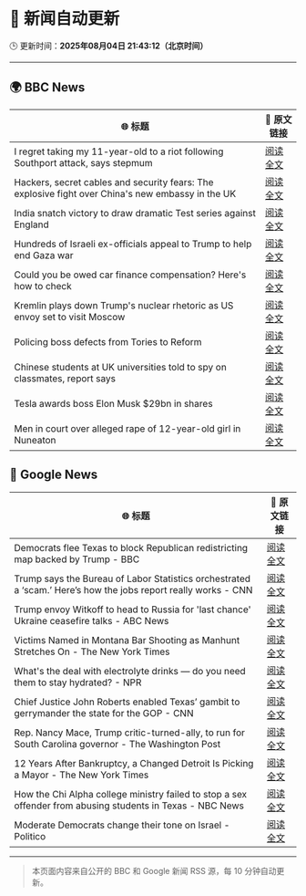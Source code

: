 # 🧠 新闻自动更新

🕒 更新时间：**2025年08月04日 21:43:12（北京时间）**

---

## 🌍 BBC News

| 🌐 标题 | 🔗 原文链接 |
|--------|-------------|
| I regret taking my 11-year-old to a riot following Southport attack, says stepmum | [阅读全文](https://www.bbc.com/news/articles/c201e9qq9g6o?at_medium=RSS&at_campaign=rss) |
| Hackers, secret cables and security fears: The explosive fight over China's new embassy in the UK | [阅读全文](https://www.bbc.com/news/articles/c3v3rygdrryo?at_medium=RSS&at_campaign=rss) |
| India snatch victory to draw dramatic Test series against England | [阅读全文](https://www.bbc.com/sport/cricket/articles/cx279ylegeyo?at_medium=RSS&at_campaign=rss) |
| Hundreds of Israeli ex-officials appeal to Trump to help end Gaza war | [阅读全文](https://www.bbc.com/news/articles/crkznje8nz8o?at_medium=RSS&at_campaign=rss) |
| Could you be owed car finance compensation? Here's how to check | [阅读全文](https://www.bbc.com/news/articles/cr4e2d09wdko?at_medium=RSS&at_campaign=rss) |
| Kremlin plays down Trump's nuclear rhetoric as US envoy set to visit Moscow | [阅读全文](https://www.bbc.com/news/articles/cgjy5dzd6ddo?at_medium=RSS&at_campaign=rss) |
| Policing boss defects from Tories to Reform | [阅读全文](https://www.bbc.com/news/articles/c23p4ev0x4po?at_medium=RSS&at_campaign=rss) |
| Chinese students at UK universities told to spy on classmates, report says | [阅读全文](https://www.bbc.com/news/articles/cyvn308789go?at_medium=RSS&at_campaign=rss) |
| Tesla awards boss Elon Musk $29bn in shares | [阅读全文](https://www.bbc.com/news/articles/cz71vn1v3n4o?at_medium=RSS&at_campaign=rss) |
| Men in court over alleged rape of 12-year-old girl in Nuneaton | [阅读全文](https://www.bbc.com/news/articles/cy98l9j913vo?at_medium=RSS&at_campaign=rss) |

## 📰 Google News

| 🌐 标题 | 🔗 原文链接 |
|--------|-------------|
| Democrats flee Texas to block Republican redistricting map backed by Trump - BBC | [阅读全文](https://news.google.com/rss/articles/CBMiWkFVX3lxTE5LcXIzX3AwQloxajJ2Tk9kSGN3UmFQdTJsQWkyLXAzR190RXNndDZPd2pKNmpPdTlUVXdnTG5uSWl1MXpJQ2NBeHlVMFVvN3FtS2ZRZV9OWlRnd9IBX0FVX3lxTE55eTZFRkpjRVdqWURCSWxzNkt1NEhkOVVPbXZlYnBDSW9NeE9vZzd5dEdNVURWMEVBNlhqcGNpTndKSGg0dWtpR05hVDFVbWRpT1hPRmNTaWEtQk1LM2tF?oc=5) |
| Trump says the Bureau of Labor Statistics orchestrated a ‘scam.’ Here’s how the jobs report really works - CNN | [阅读全文](https://news.google.com/rss/articles/CBMilwFBVV95cUxOTWxpdlRiZWxISWg0eExkdEpHTEpiTFpXU1Z6dEhoRVFiZVVocjVHUnRVbWVzdzBlZVJ2NFhWTEpVOThJSktwaGtEZWJpc050dGF0Y2hoQU9OelVfcTJ6N29qNWdLMGdfQ1JwM1Vubml6ZmtXU0xoWTJxaXh6LXlGQXAwWjBaSmhwbUhGZ2hMUU81X2FZdHJz0gGcAUFVX3lxTE5iMTNaU0d2TlVFVTBoZDhuaTJKcVhrS0tnVVdBdVFIM1ZRdThjZjVYOTVZdTVmVlNuRFFBbW1fSHhvRUZIc0ZUd2xLX3hiaTdRS3phR20zQXFpa2xNYjFYa2R4LWVOamduQTZmLVZXTmRZMzFGbWZFRXkwbkVPYkRrNjNWYlE1V3RiQVhtel9WYmJENXgtN3ZtSTdnMA?oc=5) |
| Trump envoy Witkoff to head to Russia for 'last chance' Ukraine ceasefire talks - ABC News | [阅读全文](https://news.google.com/rss/articles/CBMirAFBVV95cUxQRHhCdlFQMUJOYlJSbjJWNXFYby1DVnRqWWpQZkR0TkNndzJTOUU5aS1RRDBPdllmLXlnVWVWZFo2NkFTMDkzNENYWTRtUG5GVGNmVmdSWHk1UGx2d0ZDRUppdE1lYnFLVzVjZTJPOWFwWHc1UTRpak9WQWhHXzVab1R0UzRocTl6VEZoSEJKU1hVUlZjVktfZmpSSjUwLUh5YjFPbzNaOW0zZTFw0gGyAUFVX3lxTE1LUGZUTjhaUVRFR0JSRU9jNHc0NnNaX2ZuTndqZUlZeFFjcXV0RDg5eDV4U2p0LUxSUGdnbXBlQ1ZabFkzTG02bHFVXzVWcFRGQUFlcXdOWjhna0NoU0tGYWU0a1N6WmYzc1BXMU0yRkRIMnp6MmxUX0tpNlhvT1dySENIeDJsR290NTFlcXhVWlFNNVNmV2Z0S1FKdDVfaV9EZ2tiZko3U2lIekFYZlVKd0E?oc=5) |
| Victims Named in Montana Bar Shooting as Manhunt Stretches On - The New York Times | [阅读全文](https://news.google.com/rss/articles/CBMiiwFBVV95cUxNLUpIZk56UFdfNWRFN3ZBQUhaZjFMczVSUENjTmtCUEc3QzRQTUVmTkkxZ1JIa0Eya1JrMGRzNlFOVXR1QkhMWF90THpfSGxoOXU5SnJKdjktQkdja3VRWENPWjR5eEZ4VW00YnQ5UkdFQWd4cG9YZl9kem9TZDBjWktnNGROQkg5VzZJ?oc=5) |
| What's the deal with electrolyte drinks — do you need them to stay hydrated? - NPR | [阅读全文](https://news.google.com/rss/articles/CBMijgFBVV95cUxQX1ZST01zZmQ1dFF6bWR6WVhzeENDRDFWdllCUzdlSlBmSUJ1TzNZcjl1dlFQZE1xa2FPUjJhTXYyS2tmeTVGQzhrcWVYZ2pXLUhkQTN3U3NELXVCaklZcmJqWVNKWE51d1M0WlZmSnRjS21UM2tqT0pKQWpobDhGRHVOem14WkJZNFFDYlVn?oc=5) |
| Chief Justice John Roberts enabled Texas’ gambit to gerrymander the state for the GOP - CNN | [阅读全文](https://news.google.com/rss/articles/CBMif0FVX3lxTE1NVEdEV1JFLXpCWUZjeFBmcmhZN2NVZVhjOS1JZ2hzRHpWSUFFVGNoeGJxekJoVGdtbnhpekFIUjJDVjU1MFQtaWhlRGFfNllmSWtpWU5oNHY3Z25zbFp1Y0pGbnhfS1YzWUhXbTNURWN6QnozVWhYT3liN2dud0k?oc=5) |
| Rep. Nancy Mace, Trump critic-turned-ally, to run for South Carolina governor - The Washington Post | [阅读全文](https://news.google.com/rss/articles/CBMijwFBVV95cUxNNmdyWTVNcnJmM2FRNEttdzRqZzVDOU5FOUZUOHNYanBHa1dwa2k1ZU9TNDV5bGFuaXA5VFBmVGI5UjFFaG5iVC05QnJNazMxcl81U1lJeVBXMzNGT2ViUFVkRTRnU19QVXBOZTVXZ3dKamdYVmdPQWhxUzlaWENMMmU1NEM0UERxM0NzTFQ1aw?oc=5) |
| 12 Years After Bankruptcy, a Changed Detroit Is Picking a Mayor - The New York Times | [阅读全文](https://news.google.com/rss/articles/CBMif0FVX3lxTFBic29LbGVIZDBIMGxiNjlJMGxGZDVVeEJjVlVVZUV1ME9WZG1nOUZKdVMxLU92RF9kSHR0dHBDZ2NxRG5SVHpLOExnellGVnNJMnc4bUlsazB5RElscU5tVksybEJZVGVBOFNULWEySnBVdDJtMGRweThON3Zzam8?oc=5) |
| How the Chi Alpha college ministry failed to stop a sex offender from abusing students in Texas - NBC News | [阅读全文](https://news.google.com/rss/articles/CBMitgFBVV95cUxOa2NDRk1VTUlEaEo2dk5Zbi1BWTMxc00yS2Y5QTNMY2drQnowV0E3WEs2TEVDRThaN1JpSUFUbEZ2WF9sN2NSSDVTRWttNmJmTHo2bTFzZ1B5cVpacG9vX2c2Y1ZHTlpFaER1dTVfeFhaZ0xRUmNCc1J4Y2IxWDFrbzZ4UEpBNWRIcGpzWWg3bGFMN1lyVWpvSlU5YlhYeG9LYVFtbWl4eHdkZ29DMGdEYm5BZXotQdIBVkFVX3lxTFBhVmgyWDM4Nm5RUFVqMDNBaS1HQTFTY3duY21RRGxSWW1temxfaDNCbTd1VVVNUG40M2lCT1F3TENWWmZlczJzdjgxTnEzMHJMT25vSG9n?oc=5) |
| Moderate Democrats change their tone on Israel - Politico | [阅读全文](https://news.google.com/rss/articles/CBMipgFBVV95cUxNY2hiOG9EcjRVTVhCeUo1X0tkTzlUTXZUNzJUMDNKY2M1bDRKRGk5WlAyYWNrLVpJQXBOUmRrdVpEcUJ3ODVJTWpxRV9EWXptbmdERldsZTRWakMxNXh5ZlVkVjlYTnZyY2ctWmFqVThtYjl3cTZiUzR4QW1uRHp5bUVBRHE2aEZXa3dGNjdFUnRHR2hBR3RDR0JDTDB6TE9VWGtYSUlR?oc=5) |

---
> 本页面内容来自公开的 BBC 和 Google 新闻 RSS 源，每 10 分钟自动更新。